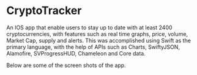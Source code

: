# CryptoTracker

An IOS app that enable users to stay up to date with at least 2400 cryptocurrencies, with features such as real time
graphs, price, volume, Market Cap, supply and alerts. This was accomplished using Swift as the primary language,
with the help of APIs such as Charts, SwiftyJSON, Alamofire, SVProgressHUD, Chameleon and Core data.

Below are some of the screen shots of the app.
